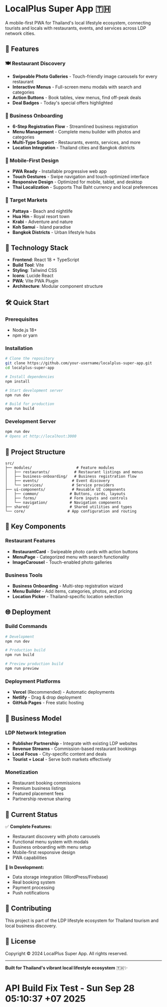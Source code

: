 # LocalPlus Super App 🇹🇭

A mobile-first PWA for Thailand's local lifestyle ecosystem, connecting tourists and locals with restaurants, events, and services across LDP network cities.

## 🌟 Features

### 🍽️ Restaurant Discovery
- **Swipeable Photo Galleries** - Touch-friendly image carousels for every restaurant
- **Interactive Menus** - Full-screen menu modals with search and categories
- **Action Buttons** - Book tables, view menus, find off-peak deals
- **Deal Badges** - Today's special offers highlighted

### 🏢 Business Onboarding
- **6-Step Registration Flow** - Streamlined business registration
- **Menu Management** - Complete menu builder with photos and categories
- **Multi-Type Support** - Restaurants, events, services, and more
- **Location Integration** - Thailand cities and Bangkok districts

### 📱 Mobile-First Design
- **PWA Ready** - Installable progressive web app
- **Touch Gestures** - Swipe navigation and touch-optimized interface
- **Responsive Design** - Optimized for mobile, tablet, and desktop
- **Thai Localization** - Supports Thai Baht currency and local preferences

### 🎯 Target Markets
- **Pattaya** - Beach and nightlife
- **Hua Hin** - Royal resort town
- **Krabi** - Adventure and nature
- **Koh Samui** - Island paradise
- **Bangkok Districts** - Urban lifestyle hubs

## 🚀 Technology Stack

- **Frontend**: React 18 + TypeScript
- **Build Tool**: Vite
- **Styling**: Tailwind CSS
- **Icons**: Lucide React
- **PWA**: Vite PWA Plugin
- **Architecture**: Modular component structure

## 🛠️ Quick Start

### Prerequisites
- Node.js 18+
- npm or yarn

### Installation

```bash
# Clone the repository
git clone https://github.com/your-username/localplus-super-app.git
cd localplus-super-app

# Install dependencies
npm install

# Start development server
npm run dev

# Build for production
npm run build
```

### Development Server
```bash
npm run dev
# Opens at http://localhost:3000
```

## 📂 Project Structure

```
src/
├── modules/                    # Feature modules
│   ├── restaurants/           # Restaurant listings and menus
│   ├── business-onboarding/   # Business registration flow
│   ├── events/               # Event discovery
│   └── services/             # Service providers
├── ui-components/            # Reusable UI components
│   ├── common/              # Buttons, cards, layouts
│   ├── forms/               # Form inputs and controls
│   └── navigation/          # Navigation components
├── shared/                  # Shared utilities and types
└── core/                   # App configuration and routing
```

## 🎨 Key Components

### Restaurant Features
- **RestaurantCard** - Swipeable photo cards with action buttons
- **MenuPage** - Categorized menu with search functionality
- **ImageCarousel** - Touch-enabled photo galleries

### Business Tools
- **Business Onboarding** - Multi-step registration wizard
- **Menu Builder** - Add items, categories, photos, and pricing
- **Location Picker** - Thailand-specific location selection

## 🌐 Deployment

### Build Commands
```bash
# Development
npm run dev

# Production build
npm run build

# Preview production build
npm run preview
```

### Deployment Platforms
- **Vercel** (Recommended) - Automatic deployments
- **Netlify** - Drag & drop deployment
- **GitHub Pages** - Free static hosting

## 🎯 Business Model

### LDP Network Integration
- **Publisher Partnership** - Integrate with existing LDP websites
- **Revenue Streams** - Commission-based restaurant bookings
- **Local Focus** - City-specific content and deals
- **Tourist + Local** - Serve both markets effectively

### Monetization
- Restaurant booking commissions
- Premium business listings
- Featured placement fees
- Partnership revenue sharing

## 🚧 Current Status

✅ **Complete Features:**
- Restaurant discovery with photo carousels
- Functional menu system with modals
- Business onboarding with menu setup
- Mobile-first responsive design
- PWA capabilities

🔄 **In Development:**
- Data storage integration (WordPress/Firebase)
- Real booking system
- Payment processing
- Push notifications

## 🤝 Contributing

This project is part of the LDP lifestyle ecosystem for Thailand tourism and local business discovery.

## 📄 License

Copyright © 2024 LocalPlus Super App. All rights reserved.

---

**Built for Thailand's vibrant local lifestyle ecosystem** 🇹🇭✨
# API Build Fix Test - Sun Sep 28 05:10:37 +07 2025
